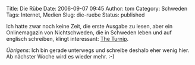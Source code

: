 Title: Die Rübe
Date: 2006-09-07 09:45
Author: tom
Category: Schweden
Tags: Internet, Medien
Slug: die-ruebe
Status: published

Ich hatte zwar noch keine Zeit, die erste Ausgabe zu lesen, aber ein
Onlinemagazin von Nichtschweden, die in Schweden leben und auf englisch
schreiben, klingt interessant: [The Turnip](http://www.theturnip.se/).

*Übrigens*: Ich bin gerade unterwegs und schreibe deshalb eher wenig
hier. Ab nächster Woche wird es wieder mehr. :-)

